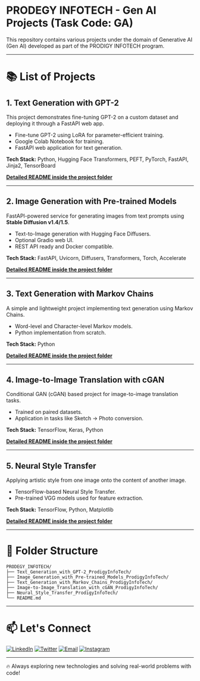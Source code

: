 
# PRODEGY INFOTECH - Gen AI Projects (Task Code: GA)

This repository contains various projects under the domain of Generative AI (Gen AI) developed as part of the PRODIGY INFOTECH program.

---

# 📚 List of Projects

## 1. Text Generation with GPT-2

This project demonstrates fine-tuning GPT-2 on a custom dataset and deploying it through a FastAPI web app.

- Fine-tune GPT-2 using LoRA for parameter-efficient training.
- Google Colab Notebook for training.
- FastAPI web application for text generation.

**Tech Stack:** Python, Hugging Face Transformers, PEFT, PyTorch, FastAPI, Jinja2, TensorBoard

**[Detailed README inside the project folder](https://github.com/UmeshSamartapu/ProdigyInfoTech/blob/main/PRODEGY_1_Text_Generation_with_GPT-2_ProdigyInfoTech/README.md)**

---

## 2. Image Generation with Pre-trained Models

FastAPI-powered service for generating images from text prompts using **Stable Diffusion v1.4/1.5**.

- Text-to-Image generation with Hugging Face Diffusers.
- Optional Gradio web UI.
- REST API ready and Docker compatible.

**Tech Stack:** FastAPI, Uvicorn, Diffusers, Transformers, Torch, Accelerate

**[Detailed README inside the project folder](https://github.com/UmeshSamartapu/ProdigyInfoTech/blob/main/PRODEGY_2_Image_Generation_with_Pre-trained%20Models_ProdigyInfoTech/README.md)**

---

## 3. Text Generation with Markov Chains

A simple and lightweight project implementing text generation using Markov Chains.

- Word-level and Character-level Markov models.
- Python implementation from scratch.

**Tech Stack:** Python

**[Detailed README inside the project folder](https://github.com/UmeshSamartapu/ProdigyInfoTech/blob/main/PRODEGY_3_Text_Generation_with_Markov_Chains_ProdigyInfoTech/README.md)**

---

## 4. Image-to-Image Translation with cGAN

Conditional GAN (cGAN) based project for image-to-image translation tasks.

- Trained on paired datasets.
- Application in tasks like Sketch → Photo conversion.

**Tech Stack:** TensorFlow, Keras, Python

**[Detailed README inside the project folder](https://github.com/UmeshSamartapu/ProdigyInfoTech/blob/main/PRODEGY_4_Image-to-Image_Translation_with_cGAN_ProdigyInfoTech/README.md)**

---

## 5. Neural Style Transfer

Applying artistic style from one image onto the content of another image.

- TensorFlow-based Neural Style Transfer.
- Pre-trained VGG models used for feature extraction.

**Tech Stack:** TensorFlow, Python, Matplotlib

**[Detailed README inside the project folder](https://github.com/UmeshSamartapu/ProdigyInfoTech/blob/main/PRODEGY_5_Neural_Style_Transfer_ProdigyInfoTech/README.md)**

---

# 📁 Folder Structure

```
PRODEGY_INFOTECH/
├── Text_Generation_with_GPT-2_ProdigyInfoTech/
├── Image_Generation_with_Pre-trained_Models_ProdigyInfoTech/
├── Text_Generation_with_Markov_Chains_ProdigyInfoTech/
├── Image-to-Image_Translation_with_cGAN_ProdigyInfoTech/
├── Neural_Style_Transfer_ProdigyInfoTech/
└── README.md
```

---

# 📫 Let's Connect

[![LinkedIn](https://img.shields.io/badge/-LinkedIn-0077B5?style=flat-square&logo=linkedin&logoColor=white)](https://www.linkedin.com/in/umeshsamartapu/)
[![Twitter](https://img.shields.io/badge/-Twitter-1DA1F2?style=flat-square&logo=twitter&logoColor=white)](https://x.com/umeshsamartapu)
[![Email](https://img.shields.io/badge/-Email-D14836?style=flat-square&logo=gmail&logoColor=white)](mailto:umeshsamartapu@gmail.com)
[![Instagram](https://img.shields.io/badge/-Instagram-E4405F?style=flat-square&logo=instagram&logoColor=white)](https://www.instagram.com/umeshsamartapu/)

---

🔥 Always exploring new technologies and solving real-world problems with code!

